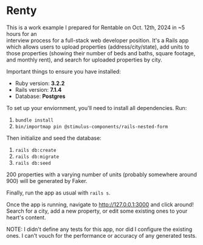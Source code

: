 # Renty

This is a work example I prepared for Rentable on Oct. 12th, 2024 in ~5 hours for an  
interview process for a full-stack web developer position. It's a Rails app which allows 
users to upload properties (address/city/state), add units to those properties (showing 
their number of beds and baths, square footage, and monthly rent), and search for 
uploaded properties by city.

Important things to ensure you have installed:
* Ruby version: **3.2.2**
* Rails version: **7.1.4**
* Database: **Postgres**

To set up your enviornment, you'll need to install all dependencies. Run:

1. `bundle install`
2. `bin/importmap pin @stimulus-components/rails-nested-form`

Then initialize and seed the database:

1. `rails db:create`
2. `rails db:migrate`
3. `rails db:seed`

200 properties with a varying number of units (probably somewhere around 900) will be 
generated by Faker.

Finally, run the app as usual with `rails s`.

Once the app is running, navigate to http://127.0.0.1:3000 and click around! Search for 
a city, add a new property, or edit some existing ones to your heart's content.

NOTE: I didn't define any tests for this app, nor did I configure the existing ones. I 
can't vouch for the performance or accuracy of any generated tests.
